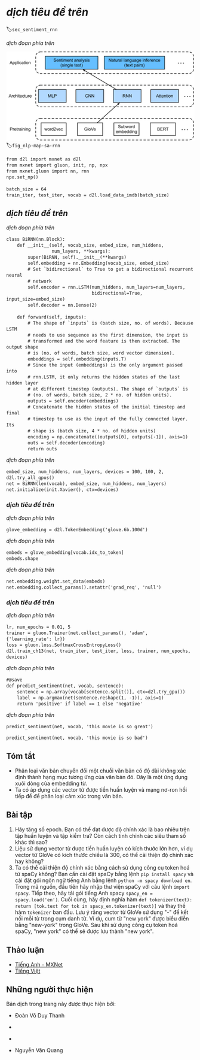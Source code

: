 <!-- ===================== Bắt đầu dịch Phần 1 ==================== -->
<!-- ========================================= REVISE - BẮT ĐẦU =================================== -->

<!--
# Sentiment Analysis: Using Recurrent Neural Networks
-->

# *dịch tiêu đề trên*
:label:`sec_sentiment_rnn`


<!--
Similar to search synonyms and analogies, text classification is also a
downstream application of word embedding.
In this section, we will apply pre-trained word vectors (GloVe) and bidirectional recurrent neural networks with
multiple hidden layers :cite:`Maas.Daly.Pham.ea.2011`, as shown in :numref:`fig_nlp-map-sa-rnn`.
We will use the model to determine whether a text sequence of indefinite length contains positive or negative emotion.
-->

*dịch đoạn phía trên*


<!--
![This section feeds pretrained GloVe to an RNN-based architecture for sentiment analysis.](../img/nlp-map-sa-rnn.svg)
-->

![*dịch mô tả phía trên*](../img/nlp-map-sa-rnn.svg)
:label:`fig_nlp-map-sa-rnn`


```{.python .input  n=1}
from d2l import mxnet as d2l
from mxnet import gluon, init, np, npx
from mxnet.gluon import nn, rnn
npx.set_np()

batch_size = 64
train_iter, test_iter, vocab = d2l.load_data_imdb(batch_size)
```


<!--
## Using a Recurrent Neural Network Model
-->

## *dịch tiêu đề trên*


<!--
In this model, each word first obtains a feature vector from the embedding layer.
Then, we further encode the feature sequence using a bidirectional recurrent neural network to obtain sequence information.
Finally, we transform the encoded sequence information to output through the fully connected layer.
Specifically, we can concatenate hidden states of bidirectional long-short term memory in the initial timestep and final timestep and pass it
to the output layer classification as encoded feature sequence information.
In the `BiRNN` class implemented below, the `Embedding` instance is the embedding layer,
the `LSTM` instance is the hidden layer for sequence encoding, and the `Dense` instance is the output layer for generated classification results.
-->

*dịch đoạn phía trên*


```{.python .input  n=46}
class BiRNN(nn.Block):
    def __init__(self, vocab_size, embed_size, num_hiddens,
                 num_layers, **kwargs):
        super(BiRNN, self).__init__(**kwargs)
        self.embedding = nn.Embedding(vocab_size, embed_size)
        # Set `bidirectional` to True to get a bidirectional recurrent neural
        # network
        self.encoder = rnn.LSTM(num_hiddens, num_layers=num_layers,
                                bidirectional=True, input_size=embed_size)
        self.decoder = nn.Dense(2)

    def forward(self, inputs):
        # The shape of `inputs` is (batch size, no. of words). Because LSTM
        # needs to use sequence as the first dimension, the input is
        # transformed and the word feature is then extracted. The output shape
        # is (no. of words, batch size, word vector dimension).
        embeddings = self.embedding(inputs.T)
        # Since the input (embeddings) is the only argument passed into
        # rnn.LSTM, it only returns the hidden states of the last hidden layer
        # at different timestep (outputs). The shape of `outputs` is
        # (no. of words, batch size, 2 * no. of hidden units).
        outputs = self.encoder(embeddings)
        # Concatenate the hidden states of the initial timestep and final
        # timestep to use as the input of the fully connected layer. Its
        # shape is (batch size, 4 * no. of hidden units)
        encoding = np.concatenate((outputs[0], outputs[-1]), axis=1)
        outs = self.decoder(encoding)
        return outs
```


<!--
Create a bidirectional recurrent neural network with two hidden layers.
-->

*dịch đoạn phía trên*


```{.python .input}
embed_size, num_hiddens, num_layers, devices = 100, 100, 2, d2l.try_all_gpus()
net = BiRNN(len(vocab), embed_size, num_hiddens, num_layers)
net.initialize(init.Xavier(), ctx=devices)
```

<!-- ===================== Kết thúc dịch Phần 1 ===================== -->

<!-- ===================== Bắt đầu dịch Phần 2 ===================== -->

<!--
### Loading Pre-trained Word Vectors
-->

### *dịch tiêu đề trên*


<!--
Because the training dataset for sentiment classification is not very large, in order to deal with overfitting, 
we will directly use word vectors pre-trained on a larger corpus as the feature vectors of all words. 
Here, we load a 100-dimensional GloVe word vector for each word in the dictionary `vocab`.
-->

*dịch đoạn phía trên*


```{.python .input}
glove_embedding = d2l.TokenEmbedding('glove.6b.100d')
```


<!--
Query the word vectors that in our vocabulary.
-->

*dịch đoạn phía trên*


```{.python .input}
embeds = glove_embedding[vocab.idx_to_token]
embeds.shape
```


<!--
Then, we will use these word vectors as feature vectors for each word in the reviews. 
Note that the dimensions of the pre-trained word vectors need to be consistent with the embedding layer output size `embed_size` in the created model. 
In addition, we no longer update these word vectors during training.
-->

*dịch đoạn phía trên*


```{.python .input  n=47}
net.embedding.weight.set_data(embeds)
net.embedding.collect_params().setattr('grad_req', 'null')
```


<!--
### Training and Evaluating the Model
-->

### *dịch tiêu đề trên*


<!--
Now, we can start training.
-->

*dịch đoạn phía trên*


```{.python .input  n=48}
lr, num_epochs = 0.01, 5
trainer = gluon.Trainer(net.collect_params(), 'adam', {'learning_rate': lr})
loss = gluon.loss.SoftmaxCrossEntropyLoss()
d2l.train_ch13(net, train_iter, test_iter, loss, trainer, num_epochs, devices)
```


<!--
Finally, define the prediction function.
-->

*dịch đoạn phía trên*


```{.python .input  n=49}
#@save
def predict_sentiment(net, vocab, sentence):
    sentence = np.array(vocab[sentence.split()], ctx=d2l.try_gpu())
    label = np.argmax(net(sentence.reshape(1, -1)), axis=1)
    return 'positive' if label == 1 else 'negative'
```


<!--
Then, use the trained model to classify the sentiments of two simple sentences.
-->

*dịch đoạn phía trên*


```{.python .input  n=50}
predict_sentiment(net, vocab, 'this movie is so great')
```

```{.python .input}
predict_sentiment(net, vocab, 'this movie is so bad')
```

<!-- ===================== Kết thúc dịch Phần 2 ===================== -->

<!-- ===================== Bắt đầu dịch Phần 3 ===================== -->

## Tóm tắt

<!--
* Text classification transforms a sequence of text of indefinite length into a category of text. This is a downstream application of word embedding.
* We can apply pre-trained word vectors and recurrent neural networks to classify the emotions in a text.
-->

* Phân loại văn bản chuyển đổi một chuỗi văn bản có độ dài không xác định thành hạng mục tương ứng của văn bản đó. Đây là một ứng dụng xuôi dòng của embedding từ.
* Ta có áp dụng các vector từ được tiền huấn luyện và mạng nơ-ron hồi tiếp để để phân loại cảm xúc trong văn bản.


## Bài tập

<!--
1. Increase the number of epochs. What accuracy rate can you achieve on the training and testing datasets? 
What about trying to re-tune other hyperparameters?
2. Will using larger pre-trained word vectors, such as 300-dimensional GloVe word vectors, improve classification accuracy?
3. Can we improve the classification accuracy by using the spaCy word tokenization tool? 
You need to install spaCy: `pip install spacy` and install the English package: `python -m spacy download en`. 
In the code, first import spacy: `import spacy`. Then, load the spacy English package: `spacy_en = spacy.load('en')`. 
Finally, define the function `def tokenizer(text): return [tok.text for tok in spacy_en.tokenizer(text)]` and replace the original `tokenizer` function. 
It should be noted that GloVe's word vector uses "-" to connect each word when storing noun phrases. 
For example, the phrase "new york" is represented as "new-york" in GloVe. After using spaCy tokenization, "new york" may be stored as "new york".
-->

1. Hãy tăng số epoch. Bạn có thể đạt được độ chính xác là bao nhiêu trên tập huấn luyện và tập kiểm tra?
Còn cách tinh chỉnh các siêu tham số khác thì sao?
2. Liệu sử dụng vector từ được tiền huấn luyện có kích thước lớn hơn, ví dụ vector từ GloVe có kích thước chiều là 300, có thể cải thiện độ chính xác hay không?
3. Ta có thể cải thiện độ chính xác bằng cách sử dụng công cụ token hoá từ spaCy không?
Bạn cần cài đặt spaCy bằng lệnh `pip install spacy` và cài đặt gói ngôn ngữ tiếng Anh bằng lệnh `python -m spacy download en`. 
Trong mã nguồn, đầu tiên hãy nhập thư viện spaCy với câu lệnh `import spacy`. Tiếp theo, hãy tải gói tiếng Anh spacy `spacy_en = spacy.load('en')`. 
Cuối cùng, hãy định nghĩa hàm `def tokenizer(text): return [tok.text for tok in spacy_en.tokenizer(text)]` và thay thế hàm `tokenizer` ban đầu. 
Lưu ý rằng vector từ GloVe sử dụng "-" để kết nối mỗi từ trong cụm danh từ. 
Ví dụ, cum từ "new york" được biểu diễn bằng "new-york" trong GloVe. Sau khi sử dụng công cụ token hoá spaCy, "new york" có thể sẽ được lưu thành "new york".


<!-- ===================== Kết thúc dịch Phần 3 ===================== -->
<!-- ========================================= REVISE - KẾT THÚC ===================================-->


## Thảo luận
* [Tiếng Anh - MXNet](https://discuss.d2l.ai/t/392)
* [Tiếng Việt](https://forum.machinelearningcoban.com/c/d2l)


## Những người thực hiện
Bản dịch trong trang này được thực hiện bởi:
<!--
Tác giả của mỗi Pull Request điền tên mình và tên những người review mà bạn thấy
hữu ích vào từng phần tương ứng. Mỗi dòng một tên, bắt đầu bằng dấu `*`.
Tên đầy đủ của các reviewer có thể được tìm thấy tại https://github.com/aivivn/d2l-vn/blob/master/docs/contributors_info.md
-->

* Đoàn Võ Duy Thanh
<!-- Phần 1 -->
* 

<!-- Phần 2 -->
* 

<!-- Phần 3 -->
* Nguyễn Văn Quang
